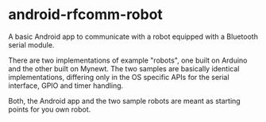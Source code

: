 # android-rfcomm-robot

A basic Android app to communicate with a robot equipped with a Bluetooth
serial module.

There are two implementations of example "robots", one built on Arduino and
the other built on Mynewt. The two samples are basically identical
implementations, differing only in the OS specific APIs for the
serial interface, GPIO and timer handling.

Both, the Android app and the two sample robots are meant as starting points
for you own robot.
